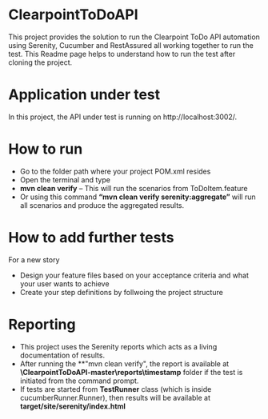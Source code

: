 # ClearpointToDoAPI
This project provides the solution to run the Clearpoint ToDo API automation using Serenity, Cucumber and RestAssured all working together to run the test.
This Readme page helps to understand how to run the test after cloning the project.

# Application under test
In this project, the API under test is running on http://localhost:3002/. 

# How to run
-	Go to the folder path where your project POM.xml resides 
- Open the terminal and type
-	**mvn clean verify** – This will run the scenarios from ToDoItem.feature
-	Or using this command **“mvn clean verify serenity:aggregate”**  will run all scenarios and produce the aggregated results.

# How to add further tests
For a new story
-	Design your feature files based on your acceptance criteria and what your user wants to achieve
-	Create your step definitions by follwoing the project structure

# Reporting
- This project uses the Serenity reports which acts as a living documentation of results.
- After running the **"mvn clean verify", the report is available at **\ClearpointToDoAPI-master\reports\timestamp** folder if the test is initiated from the command prompt.
- If tests are started from **TestRunner** class (which is inside cucumberRunner.Runner), then results will be available at **target/site/serenity/index.html**

